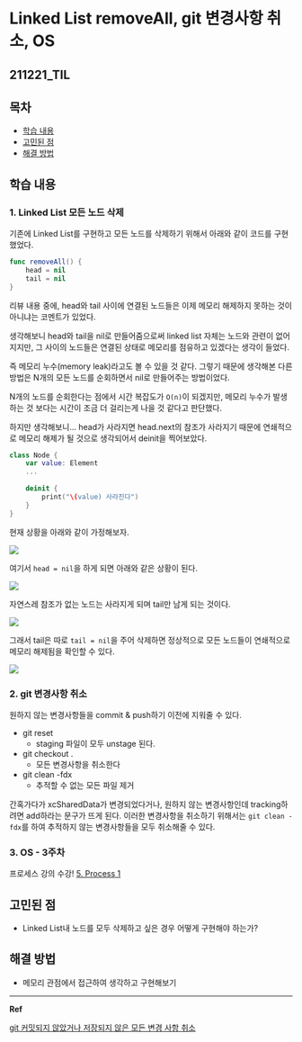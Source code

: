 

# Linked List removeAll, git 변경사항 취소, OS

## 211221_TIL

## 목차 
- [학습 내용](#학습-내용) 
- [고민된 점](#고민된-점)
- [해결 방법](#해결-방법)


## 학습 내용

### 1. Linked List 모든 노드 삭제

기존에 Linked List를 구현하고 모든 노드를 삭제하기 위해서 아래와 같이 코드를 구현했었다. 

```swift
func removeAll() {
	head = nil
	tail = nil
}
```

리뷰 내용 중에, head와 tail 사이에 연결된 노드들은 이제 메모리 해제하지 못하는 것이 아니냐는 코멘트가 있었다. 

생각해보니 head와 tail을 nil로 만들어줌으로써 linked list 자체는 노드와 관련이 없어지지만, 그 사이의 노드들은 연결된 상태로 메모리를 점유하고 있겠다는 생각이 들었다. 

즉 메모리 누수(memory leak)라고도 볼 수 있을 것 같다. 그렇기 때문에 생각해본 다른 방법은 N개의 모든 노드를 순회하면서 nil로 만들어주는 방법이었다. 

N개의 노드를 순회한다는 점에서 시간 복잡도가 `O(n)`이 되겠지만, 메모리 누수가 발생하는 것 보다는 시간이 조금 더 걸리는게 나을 것 같다고 판단했다. 

하지만 생각해보니... head가 사라지면 head.next의 참조가 사라지기 때문에 연쇄적으로 메모리 해제가 될 것으로 생각되어서 deinit을 찍어보았다. 

```swift
class Node {
    var value: Element
    ...
    
    deinit {
        print("\(value) 사라진다")    
    }
}
```

현재 상황을 아래와 같이 가정해보자. 

![](https://i.imgur.com/Cz9Ns2M.png)




여기서 `head = nil`을 하게 되면 아래와 같은 상황이 된다. 

![](https://i.imgur.com/b3o7lR7.png)


자연스레 참조가 없는 노드는 사라지게 되며 tail만 남게 되는 것이다. 

![](https://i.imgur.com/yhkFsRh.png)


그래서 tail은 따로 `tail = nil`을 주어 삭제하면 정상적으로 모든 노드들이 연쇄적으로 메모리 해제됨을 확인할 수 있다. 

![](https://i.imgur.com/wOXspVc.png)


### 2. git 변경사항 취소

원하지 않는 변경사항들을 commit & push하기 이전에 지워줄 수 있다. 

- git reset 
	- staging 파일이 모두 unstage 된다.
- git checkout .
	- 모든 변경사항을 취소한다
- git clean -fdx
	- 추적할 수 없는 모든 파일 제거

간혹가다가 xcSharedData가 변경되었다거나, 원하지 않는 변경사항인데 tracking하려면 add하라는 문구가 뜨게 된다. 이러한 변경사항을 취소하기 위해서는 `git clean -fdx`를 하여 추적하지 않는 변경사항들을 모두 취소해줄 수 있다. 


### 3. OS - 3주차

프로세스 강의 수강! 
[5. Process 1](https://github.com/ChaminLee/CS_Study/blob/main/OS/5.%20Process%201.md)


## 고민된 점 
- Linked List내 노드를 모두 삭제하고 싶은 경우 어떻게 구현해야 하는가?

## 해결 방법 
- 메모리 관점에서 접근하여 생각하고 구현해보기

---

**Ref**

[git 커밋되지 않았거나 저장되지 않은 모든 변경 사항 취소](https://extbrain.tistory.com/83)
